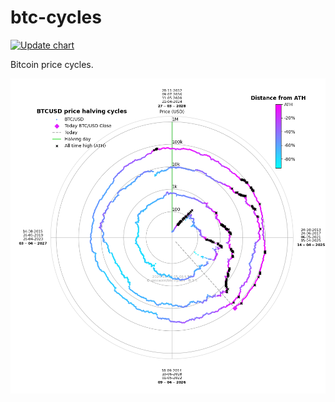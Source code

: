 # btc-cycles

[![Update chart](https://github.com/giocaizzi/btc-cycles/actions/workflows/run.yml/badge.svg)](https://github.com/giocaizzi/btc-cycles/actions/workflows/run.yml)

Bitcoin price cycles.

![Bitcoin](https://github.com/giocaizzi/btc-cycles/blob/main/bitcoin.png)

